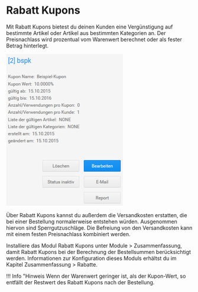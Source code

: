 # Rabatt Kupons 

Mit Rabatt Kupons bietest du deinen Kunden eine Vergünstigung auf bestimmte Artikel oder Artikel aus bestimmten Kategorien an. Der Preisnachlass wird prozentual vom Warenwert berechnet oder als fester Betrag hinterlegt.

![](Bilder/0089_Abb143_s333_RabattKupons.png "Rabatt Kupons")

Über Rabatt Kupons kannst du außerdem die Versandkosten erstatten, die bei einer Bestellung normalerweise entstehen würden. Ausgenommen hiervon sind Sperrgutzuschläge. Die Befreiung von den Versandkosten kann mit einem festen Preisnachlass kombiniert werden.

Installiere das Modul Rabatt Kupons unter Module \> Zusammenfassung, damit Rabatt Kupons bei der Berechnung der Bestellsummen berücksichtigt werden. Informationen zur Konfiguration dieses Moduls erhältst du im Kapitel Zusammenfassung \> Rabatte.

!!! Info "Hinweis
	 Wenn der Warenwert geringer ist, als der Kupon-Wert, so entfällt der Restwert des Rabatt Kupons nach der Bestellung.

  

  




